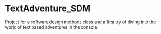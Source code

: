# TextAdventure_SDM

Project for a software design methods class and a first try of diving into the world of text based adventures in the console.
